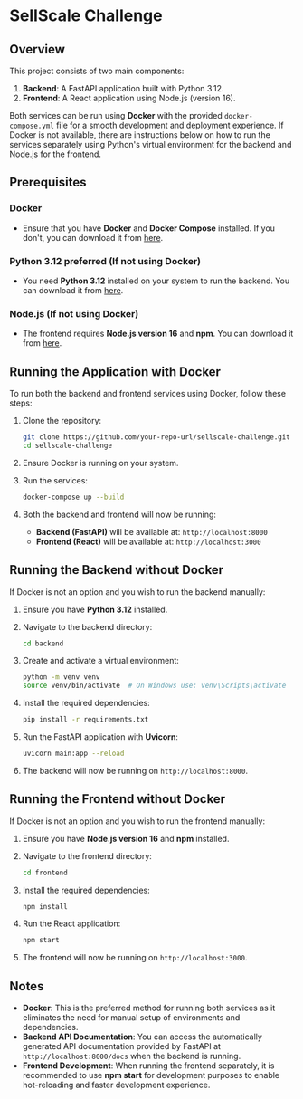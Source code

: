 # SellScale Challenge

## Overview

This project consists of two main components:
1. **Backend**: A FastAPI application built with Python 3.12.
2. **Frontend**: A React application using Node.js (version 16).

Both services can be run using **Docker** with the provided `docker-compose.yml` file for a smooth development and deployment experience. If Docker is not available, there are instructions below on how to run the services separately using Python's virtual environment for the backend and Node.js for the frontend.

## Prerequisites

### Docker
- Ensure that you have **Docker** and **Docker Compose** installed. If you don't, you can download it from [here](https://www.docker.com/get-started).

### Python 3.12 preferred (If not using Docker)
- You need **Python 3.12** installed on your system to run the backend. You can download it from [here](https://www.python.org/downloads/release/python-3120/).

### Node.js (If not using Docker)
- The frontend requires **Node.js version 16** and **npm**. You can download it from [here](https://nodejs.org/en/download).

## Running the Application with Docker

To run both the backend and frontend services using Docker, follow these steps:

1. Clone the repository:

    ```bash
    git clone https://github.com/your-repo-url/sellscale-challenge.git
    cd sellscale-challenge
    ```

2. Ensure Docker is running on your system.

3. Run the services:

    ```bash
    docker-compose up --build
    ```

4. Both the backend and frontend will now be running:

   - **Backend (FastAPI)** will be available at: `http://localhost:8000`
   - **Frontend (React)** will be available at: `http://localhost:3000`

## Running the Backend without Docker

If Docker is not an option and you wish to run the backend manually:

1. Ensure you have **Python 3.12** installed.

2. Navigate to the backend directory:

    ```bash
    cd backend
    ```

3. Create and activate a virtual environment:

    ```bash
    python -m venv venv
    source venv/bin/activate  # On Windows use: venv\Scripts\activate
    ```

4. Install the required dependencies:

    ```bash
    pip install -r requirements.txt
    ```

5. Run the FastAPI application with **Uvicorn**:

    ```bash
    uvicorn main:app --reload
    ```

6. The backend will now be running on `http://localhost:8000`.

## Running the Frontend without Docker

If Docker is not an option and you wish to run the frontend manually:

1. Ensure you have **Node.js version 16** and **npm** installed.

2. Navigate to the frontend directory:

    ```bash
    cd frontend
    ```

3. Install the required dependencies:

    ```bash
    npm install
    ```

4. Run the React application:

    ```bash
    npm start
    ```

5. The frontend will now be running on `http://localhost:3000`.

## Notes

- **Docker**: This is the preferred method for running both services as it eliminates the need for manual setup of environments and dependencies.
- **Backend API Documentation**: You can access the automatically generated API documentation provided by FastAPI at `http://localhost:8000/docs` when the backend is running.
- **Frontend Development**: When running the frontend separately, it is recommended to use **npm start** for development purposes to enable hot-reloading and faster development experience.
